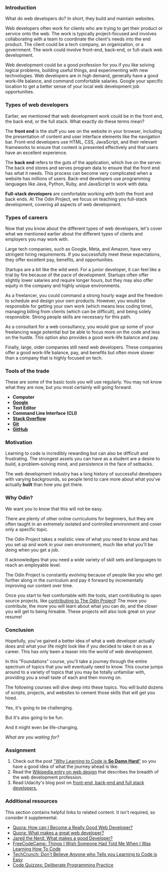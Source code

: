 ### Introduction

What do web developers do? In short, they build and maintain websites.

Web developers often work for clients who are trying to get their product or service onto the web.
The work is typically project-focused and involves collaborating with a team to coordinate the client's needs into the end product. The client could be a tech company, an organization, or a government. The work could involve front-end, back-end, or full-stack web development.

Web development could be a good profession for you if you like solving logical problems, building useful things, and experimenting with new technologies.
Web developers are in high demand, generally have a good work-life balance, and command comfortable salaries. Google your specific location to get a better sense of your local web development job opportunities.

### Types of web developers

Earlier, we mentioned that web development work could be in the front end, the back end, or the full stack. What exactly do these terms mean?

The **front end** is the stuff you see on the website in your browser, including the presentation of content and user interface elements like the navigation bar.
Front-end developers use HTML, CSS, JavaScript, and their relevant frameworks to ensure that content is presented effectively and that users have an excellent experience.

The **back end** refers to the guts of the application, which live on the server. The back end stores and serves program data to ensure that the front end has what it needs. This process can become very complicated when a website has millions of users.
Back-end developers use programming languages like Java, Python, Ruby, and JavaScript to work with data.

**Full-stack developers** are comfortable working with both the front and back ends. At The Odin Project, we focus on teaching you full-stack development, covering all aspects of web development.

### Types of careers

Now that you know about the different types of web developers, let's cover what we mentioned earlier about the different types of clients and employers you may work with.

Large tech companies, such as Google, Meta, and Amazon, have very stringent hiring requirements. If you successfully meet these expectations, they offer excellent pay, benefits, and opportunities.

Startups are a bit like the wild west. For a junior developer, it can feel like a trial by fire because of the pace of development. Startups often offer slightly lower salaries and require longer hours, but they may also offer equity in the company and highly unique environments.

As a freelancer, you could command a strong hourly wage and the freedom to schedule and design your own products. However, you would be responsible for getting your own work (which means less coding time), managing billing from clients (which can be difficult), and being solely responsible. Strong people skills are necessary for this path.

As a consultant for a web consultancy, you would give up some of your freelancing wage potential but be able to focus more on the code and less on the hustle. This option also provides a good work-life balance and pay.

Finally, large, older companies still need web developers. These companies offer a good work-life balance, pay, and benefits but often move slower than a company that is highly focused on tech.

### Tools of the trade

These are some of the basic tools you will use regularly. You may not know what they are now, but you most certainly will going forward.

- **Computer**
- **[Google](https://www.google.com/)**
- **Text Editor**
- **Command Line Interface (CLI)**
- **[Stack Overflow](http://stackoverflow.com/)**
- **[Git](https://git-scm.com/)**
- **[GitHub](https://github.com/)**

### Motivation

Learning to code is incredibly rewarding but can also be difficult and frustrating.
The strongest assets you can have as a student are a desire to build, a problem-solving mind, and persistence in the face of setbacks.

The web development industry has a long history of successful developers with varying backgrounds, so people tend to care more about what you've actually **built** than how you got there.

### Why Odin?

We want you to know that this will not be easy.

There are plenty of other online curriculums for beginners, but they are often taught in an extremely isolated and controlled environment and cover only a specific topic.

The Odin Project takes a realistic view of what you need to know and has you set up and work in your own environment, much like what you'll be doing when you get a job.

It acknowledges that you need a wide variety of skill sets and languages to reach an employable level.

The Odin Project is constantly evolving because of people like you who get further along in the curriculum and pay it forward by incrementally improving our content over time.

Once you start to feel comfortable with the tools, start contributing to open source projects, like [contributing to The Odin Project](https://www.theodinproject.com/contributing)! The more you contribute, the more you will learn about what you can do, and the closer you will get to being hireable. These projects will also look great on your resume!

### Conclusion

Hopefully, you've gained a better idea of what a web developer actually does and what your life might look like if you decided to take it on as a career. This has only been a teaser into the world of web development.

In this "Foundations" course, you'll take a journey through the entire spectrum of topics that you will eventually need to know. This course jumps around to a variety of topics that you may be totally unfamiliar with, providing you a small taste of each and then moving on.

The following courses will dive deep into these topics. You will build dozens of scripts, projects, and websites to cement those skills that will get you hired.

Yes, it's going to be challenging.

But it's also going to be fun.

And it might even be life-changing.

*What are you waiting for?*

### Assignment

<div class="lesson-content__panel" markdown="1">

1. Check out the post ["Why Learning to Code is **So Damn Hard**"](https://web.archive.org/web/20230630111131/https://www.thinkful.com/blog/why-learning-to-code-is-so-damn-hard/) so you have a good idea of what the journey ahead is like.
1. Read the [Wikipedia entry on web design](https://en.wikipedia.org/wiki/Web_design) that describes the breadth of the web development profession.
1. Read Udacity's blog post on [front-end, back-end and full stack developers.](https://www.udacity.com/blog/2020/12/front-end-vs-back-end-vs-full-stack-web-developers.html)

</div>

### Additional resources

This section contains helpful links to related content. It isn't required, so consider it supplemental.

- [Quora: How can I Become a Really Good Web Developer?](http://www.quora.com/Computer-Programming/How-can-I-become-a-really-good-Web-Developer-starting-from-now-at-age-20-before-age-25)
- [Quora: What makes a great web developer?](http://www.quora.com/What-makes-a-great-web-developer)
- [Jared the Nerd: What makes a good Developer?](http://jaredthenerd.com/2013/05/What-Makes-A-Good-Developer/)
- [FreeCodeCamp: Things I Wish Someone Had Told Me When I Was Learning How To Code](https://www.freecodecamp.org/news/things-i-wish-someone-had-told-me-when-i-was-learning-how-to-code-565fc9dcb329/)
- [TechCrunch: Don't Believe Anyone who Tells you Learning to Code is Easy](http://techcrunch.com/2014/05/24/dont-believe-anyone-who-tells-you-learning-to-code-is-easy/)
- [Code Quizzes: Deliberate Programming Practice](https://codequizzes.wordpress.com/2013/04/28/deliberate-programming-practice/)
